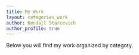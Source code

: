 ```yaml
---
title: My Work
layout: categories_work
author: Kendall Starcevich
author_profile: true
---
```

Below you will find my work organized by category. 